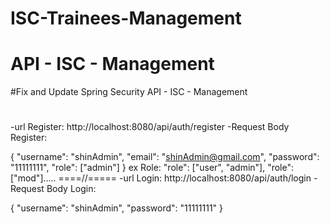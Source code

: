 # ISC-Trainees-Management
# API - ISC - Management
#Fix and Update Spring Security API - ISC - Management
#
-url Register: http://localhost:8080/api/auth/register
-Request Body Register:

{
  "username": "shinAdmin",
  "email": "shinAdmin@gmail.com",
  "password": "11111111",
  "role": ["admin"]
}
ex Role: "role": ["user", "admin"], "role": ["mod"].....
====//=====
-url Login: http://localhost:8080/api/auth/login
-Request Body Login:

{
  "username": "shinAdmin",
  "password": "11111111"
}
